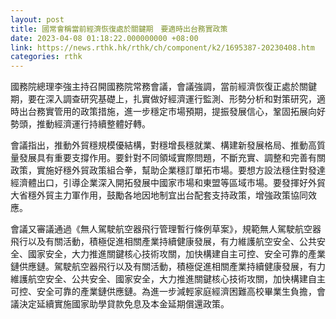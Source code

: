 ```yaml
---
layout: post
title: 國常會稱當前經濟恢復處於關鍵期　要適時出台務實政策
date: 2023-04-08 01:18:22.000000000 +08:00
link: https://news.rthk.hk/rthk/ch/component/k2/1695387-20230408.htm
categories: rthk
---
```


國務院總理李強主持召開國務院常務會議，會議強調，當前經濟恢復正處於關鍵期，要在深入調查研究基礎上，扎實做好經濟運行監測、形勢分析和對策研究，適時出台務實管用的政策措施，進一步穩定市場預期，提振發展信心，鞏固拓展向好勢頭，推動經濟運行持續整體好轉。

會議指出，推動外貿穩規模優結構，對穩增長穩就業、構建新發展格局、推動高質量發展具有重要支撐作用。要針對不同領域實際問題，不斷充實、調整和完善有關政策，實施好穩外貿政策組合拳，幫助企業穩訂單拓市場。要想方設法穩住對發達經濟體出口，引導企業深入開拓發展中國家市場和東盟等區域市場。要發揮好外貿大省穩外貿主力軍作用，鼓勵各地因地制宜出台配套支持政策，增強政策協同效應。

會議又審議通過《無人駕駛航空器飛行管理暫行條例草案》，規範無人駕駛航空器飛行以及有關活動，積極促進相關產業持續健康發展，有力維護航空安全、公共安全、國家安全，大力推進關鍵核心技術攻關，加快構建自主可控、安全可靠的產業鏈供應鏈。駕駛航空器飛行以及有關活動，積極促進相關產業持續健康發展，有力維護航空安全、公共安全、國家安全，大力推進關鍵核心技術攻關，加快構建自主可控、安全可靠的產業鏈供應鏈。為進一步減輕家庭經濟困難高校畢業生負擔，會議決定延續實施國家助學貸款免息及本金延期償還政策。
